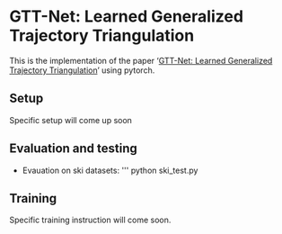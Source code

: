 # GTT-Net: Learned Generalized Trajectory Triangulation

This is the implementation of the paper ‘[GTT-Net: Learned Generalized Trajectory Triangulation](https://openaccess.thecvf.com/content/ICCV2021/papers/Xu_GTT-Net_Learned_Generalized_Trajectory_Triangulation_ICCV_2021_paper.pdf)’ using pytorch.

## Setup

Specific setup will come up soon

## Evaluation and testing

- Evauation on ski datasets:
'''
python ski_test.py

## Training

Specific training instruction will come soon.



